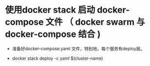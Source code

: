 # 使用docker stack 启动 docker-compose 文件 （ docker swarm 与 docker-compose 结合 )

- 准备好docker-compose.yaml 文件，特别地，每个服务有deploy层。

- docker stack deploy -c yaml $(cluster-name)
